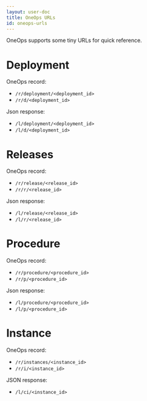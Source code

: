 ```yaml
---
layout: user-doc
title: OneOps URLs
id: oneops-urls
---
```


OneOps supports some tiny URLs for quick reference.

# Deployment

OneOps record:

* `/r/deployment/<deployment_id>`
* `/r/d/<deployment_id>`

Json response:

* `/l/deployment/<deployment_id>`
* `/l/d/<deployment_id>`

# Releases

OneOps record:

* `/r/release/<release_id>`
* `/r/r/<release_id>`

Json response:

* `/l/release/<release_id>`
* `/l/r/<release_id>`

# Procedure

OneOps record:

* `/r/procedure/<procedure_id>`
* `/r/p/<procedure_id>`

Json response:

* `/l/procedure/<procedure_id>`
* `/l/p/<procedure_id>`

# Instance

OneOps record:

* `/r/instances/<instance_id>`
* `/r/i/<instance_id>`

JSON response:

* `/l/ci/<instance_id>`